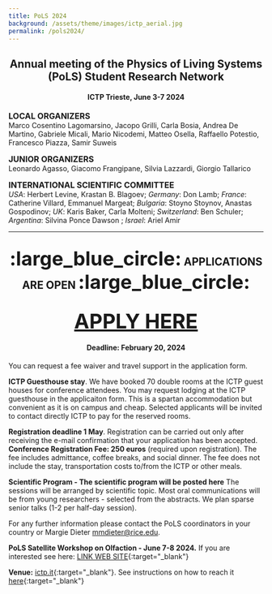 ```yaml
---
title: PoLS 2024
background: /assets/theme/images/ictp_aerial.jpg
permalink: /pols2024/
---
```


<h2 style="text-align: center;"><b>Annual meeting of the Physics of Living Systems (PoLS) Student Research Network</b></h2>
<h4 style="text-align: center;"><b>ICTP Trieste, June 3-7 2024</b></h4>


<b style="font-size:16px">LOCAL ORGANIZERS</b><br/>
Marco Cosentino Lagomarsino, Jacopo Grilli, Carla Bosia, Andrea De Martino, Gabriele Micali, Mario Nicodemi, Matteo Osella, Raffaello Potestio, Francesco Piazza, Samir Suweis

<b style="font-size:16px">JUNIOR ORGANIZERS</b><br/>
Leonardo Agasso, Giacomo Frangipane, Silvia Lazzardi, Giorgio Tallarico

<b style="font-size:16px">INTERNATIONAL SCIENTIFIC COMMITTEE</b><br/>
*USA*: Herbert Levine, Krastan B. Blagoev; *Germany*: Don Lamb; *France*: Catherine Villard, Emmanuel Margeat; *Bulgaria*: Stoyno Stoynov, Anastas Gospodinov; *UK*: Karis Baker, Carla Molteni; *Switzerland*: Ben Schuler; *Argentina*: Silvina Ponce Dawson ; *Israel*: Ariel Amir  
  
***
  
<h2 style="text-align: center;"><b style="font-size:38px">:large_blue_circle:</b><b> APPLICATIONS ARE OPEN <b style="font-size:38px">:large_blue_circle:</b></b></h2>
<h2 style="text-align: center;"><b style="font-size:40px"><a href="https://fondazionealessandrovolta.org/pols2024/"  target="_blank">APPLY HERE</a></b></h2>
<h4 style="text-align: center;"><b>
<h4 style="text-align: center;"><b>Deadline: February 20, 2024</b></h4>
</b></h4>

You can request a fee waiver and travel support in the application form.




**ICTP Guesthouse stay**. We have booked 70 double rooms at the ICTP guest houses for conference attendees. You may request lodging at the ICTP guesthouse in the applicaiton form. This is a spartan accommodation but convenient as it is on campus and cheap.  Selected applicants will be invited to contact directly ICTP to pay for the reserved rooms.

**Registration deadline 1 May**. Registration can be carried out only after receiving the e-mail confirmation that your application has been accepted. **Conference Registration Fee: 250 euros** (required upon registration). The fee includes admittance, coffee breaks, and social dinner. The fee does not include the stay, transportation costs to/from the ICTP or other meals. 

**Scientific Program - The scientific program will be posted here**
The sessions will be arranged by scientific topic. Most oral communications will be from young researchers - selected from the abstracts. We plan sparse senior talks (1-2 per half-day session).

For any further information please contact the PoLS coordinators in your country or Margie Dieter <mmdieter@rice.edu>.

**PoLS Satellite Workshop on Olfaction - June 7-8 2024.**
If you are interested 
see here: [LINK WEB SITE](http://pols_italy.unimi.it/pols2024){:target="_blank"}

**Venue:** [ictp.it](https://www.ictp.it/){:target="_blank"}. See instructions on how to reach it [here](https://www.ictp.it/home/transportation){:target="_blank"}

 

